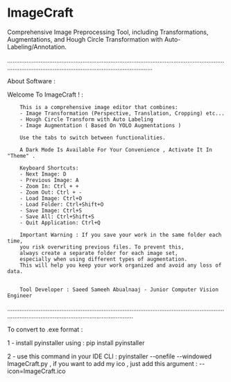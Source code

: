 # ImageCraft
Comprehensive Image Preprocessing Tool, including Transformations, Augmentations, and Hough Circle Transformation with Auto-Labeling/Annotation.

...............................................................................................................................................................................................................

About Software : 

Welcome To ImageCraft ! :
        
        This is a comprehensive image editor that combines:
        - Image Transformation (Perspective, Translation, Cropping) etc...
        - Hough Circle Transform with Auto Labeling
        - Image Augmentation ( Based On YOLO Augmentations )

        Use the tabs to switch between functionalities.
        
        A Dark Mode Is Available For Your Convenience , Activate It In "Theme" .

        Keyboard Shortcuts:
        - Next Image: D
        - Previous Image: A
        - Zoom In: Ctrl + +
        - Zoom Out: Ctrl + -
        - Load Image: Ctrl+O
        - Load Folder: Ctrl+Shift+O
        - Save Image: Ctrl+S
        - Save All: Ctrl+Shift+S
        - Quit Application: Ctrl+Q
        
        Important Warning : If you save your work in the same folder each time, 
        you risk overwriting previous files. To prevent this, 
        always create a separate folder for each image set, 
        especially when using different types of augmentation. 
        This will help you keep your work organized and avoid any loss of data.
        
        
        Tool Developer : Saeed Sameeh Abualnaaj - Junior Computer Vision Engineer 

        
....................................................................................................................................................................................................

To convert to .exe format :

1 - install pyinstaller using : pip install pyinstaller 

2 - use this command in your IDE CLI : pyinstaller --onefile --windowed ImageCraft.py , if you want to add my ico , just add this argument : --icon=ImageCraft.ico
